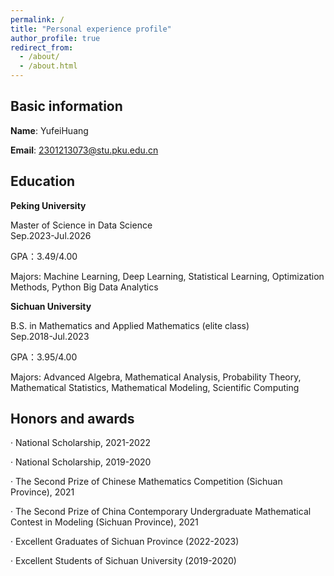 ```yaml
---
permalink: /
title: "Personal experience profile"
author_profile: true
redirect_from: 
  - /about/
  - /about.html
---
```


Basic information
------
**Name**: YufeiHuang

**Email**: 2301213073@stu.pku.edu.cn


Education
------
**Peking University**

Master of Science in Data Science &emsp; &emsp; &emsp; &emsp; &emsp; &emsp; &emsp; &emsp; &emsp; &emsp; &emsp; &emsp; Sep.2023-Jul.2026

GPA：3.49/4.00

Majors: Machine Learning, Deep Learning, Statistical Learning, Optimization Methods, Python Big Data Analytics


**Sichuan University**

B.S. in Mathematics and Applied Mathematics (elite class) &emsp; &emsp; &emsp; &emsp; Sep.2018-Jul.2023

GPA：3.95/4.00

Majors: Advanced Algebra, Mathematical Analysis, Probability Theory, Mathematical Statistics, Mathematical Modeling, Scientific Computing


Honors and awards
------
· National Scholarship, 2021-2022

· National Scholarship, 2019-2020

· The Second Prize of Chinese Mathematics Competition (Sichuan Province), 2021
 
· The Second Prize of China Contemporary Undergraduate Mathematical Contest in Modeling (Sichuan Province), 2021

· Excellent Graduates of Sichuan Province (2022-2023)

· Excellent Students of Sichuan University (2019-2020)
